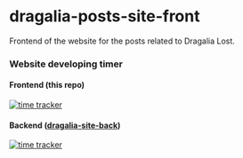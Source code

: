 # dragalia-posts-site-front

Frontend of the website for the posts related to Dragalia Lost.

### Website developing timer

#### Frontend (this repo)

[![time tracker](https://wakatime.com/badge/github/RaenonX-DL/dragalia-site-front.svg)](https://wakatime.com/badge/github/RaenonX-DL/dragalia-site-front)

#### Backend ([dragalia-site-back](https://github.com/RaenonX-DL/dragalia-site-back))

[![time tracker](https://wakatime.com/badge/github/RaenonX-DL/dragalia-site-back.svg)](https://wakatime.com/badge/github/RaenonX-DL/dragalia-site-back)
